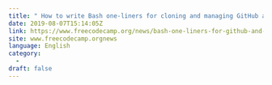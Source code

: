 ```yaml
---
title: " How to write Bash one-liners for cloning and managing GitHub and GitLab repositories "
date: 2019-08-07T15:14:05Z
link: https://www.freecodecamp.org/news/bash-one-liners-for-github-and-gitlab/?utm_medium=RSS&utm_source=news.12bit.vn
site: www.freecodecamp.orgnews
language: English
category:
  -   
draft: false
---
```


